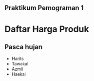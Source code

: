 ## Praktikum Pemograman 1
# Daftar Harga Produk
## **Pasca hujan**
- Harits
- Tawakal         
- Azmii             
- Haekal           
